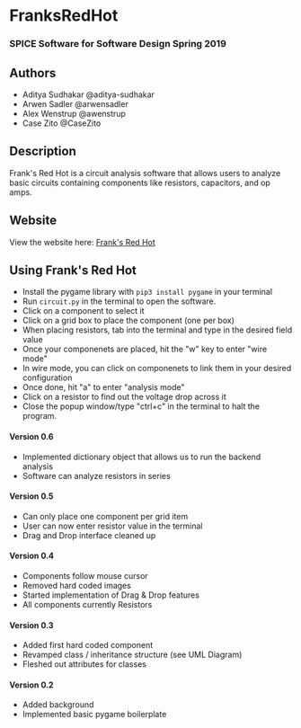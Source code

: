 # FranksRedHot

### SPICE Software for Software Design Spring 2019

## Authors
* Aditya Sudhakar  @aditya-sudhakar
* Arwen Sadler     @arwensadler
* Alex Wenstrup    @awenstrup
* Case Zito      @CaseZito


## Description

Frank's Red Hot is a  circuit analysis software that allows users to analyze basic circuits containing components like resistors, capacitors, and op amps. 

## Website

View the website here: [Frank's Red Hot](https://aditya-sudhakar.github.io/FranksRedHot/)

## Using Frank's Red Hot

* Install the pygame library with `pip3 install pygame` in your terminal
* Run `circuit.py` in the terminal to open the software. 
* Click on a component to select it
* Click on a grid box to place the component (one per box)
* When placing resistors, tab into the terminal and type in the desired field value
* Once your componenets are placed, hit the "w" key to enter "wire mode"
* In wire mode, you can click on componenets to link them in your desired configuration
* Once done, hit "a" to enter "analysis mode"
* Click on a resistor to find out the voltage drop across it
* Close the popup window/type "ctrl+c" in the terminal to halt the program.

#### Version 0.6
* Implemented dictionary object that allows us to run the backend analysis
* Software can analyze resistors in series


#### Version 0.5
* Can only place one component per grid item
* User can now enter resistor value in the terminal
* Drag and Drop interface cleaned up


#### Version 0.4
* Components follow mouse cursor
* Removed hard coded images
* Started implementation of Drag & Drop features
* All components currently Resistors


#### Version 0.3
* Added first hard coded component
* Revamped class / inheritance structure (see UML Diagram)
* Fleshed out attributes for classes

#### Version 0.2
* Added background
* Implemented basic pygame boilerplate
